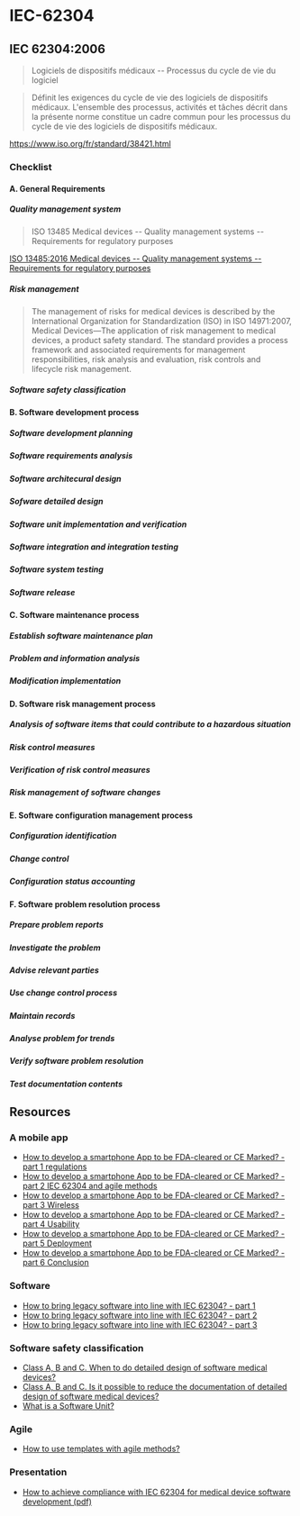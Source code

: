 # IEC-62304

## IEC 62304:2006
> Logiciels de dispositifs médicaux -- Processus du cycle de vie du logiciel

> Définit les exigences du cycle de vie des logiciels de dispositifs médicaux. L'ensemble des processus, activités et tâches décrit dans la présente norme constitue un cadre commun pour les processus du cycle de vie des logiciels de dispositifs médicaux. 

https://www.iso.org/fr/standard/38421.html

### Checklist
#### A. General Requirements
##### Quality management system
> ISO 13485 Medical devices -- Quality management systems -- Requirements for regulatory purposes

[ISO 13485:2016 Medical devices -- Quality management systems -- Requirements for regulatory purposes](https://www.iso.org/standard/59752.html)
##### Risk management
> The management of risks for medical devices is described by the International Organization for Standardization (ISO) in ISO 14971:2007, Medical Devices—The application of risk management to medical devices, a product safety standard. The standard provides a process framework and associated requirements for management responsibilities, risk analysis and evaluation, risk controls and lifecycle risk management.
##### Software safety classification
#### B. Software development process
##### Software development planning
##### Software requirements analysis
##### Software architecural design
##### Sofware detailed design
##### Software unit implementation and verification
##### Software integration and integration testing
##### Software system testing
##### Software release
#### C. Software maintenance process
##### Establish software maintenance plan
##### Problem and information analysis
##### Modification implementation
#### D. Software risk management process
##### Analysis of software items that could contribute to a hazardous situation
##### Risk control measures
##### Verification of risk control measures
##### Risk management of software changes
#### E. Software configuration management process
##### Configuration identification
##### Change control
##### Configuration status accounting
#### F. Software problem resolution process
##### Prepare problem reports
##### Investigate the problem
##### Advise relevant parties
##### Use change control process
##### Maintain records
##### Analyse problem for trends
##### Verify software problem resolution
##### Test documentation contents

## Resources

### A mobile app
- [How to develop a smartphone App to be FDA-cleared or CE Marked? - part 1 regulations](http://blog.cm-dm.com/post/2013/11/08/How-to-develop-a-smartphone-App-to-be-FDA-cleared-or-CE-Marked-part-1)
- [How to develop a smartphone App to be FDA-cleared or CE Marked? - part 2 IEC 62304 and agile methods](http://blog.cm-dm.com/post/2013/12/03/How-to-develop-a-smartphone-App-to-be-FDA-cleared-or-CE-Marked-part-2-IEC-62304-and-agile-methods)
- [How to develop a smartphone App to be FDA-cleared or CE Marked? - part 3 Wireless](http://blog.cm-dm.com/post/2013/11/22/How-to-develop-a-smartphone-App-to-be-FDA-cleared-or-CE-Marked-part-3-Wireless)
- [How to develop a smartphone App to be FDA-cleared or CE Marked? - part 4 Usability](http://blog.cm-dm.com/post/2013/11/29/How-to-develop-a-smartphone-App-to-be-FDA-cleared-or-CE-Marked-part-4-Usability)
- [How to develop a smartphone App to be FDA-cleared or CE Marked? - part 5 Deployment](http://blog.cm-dm.com/post/2014/01/31/How-to-develop-a-smartphone-App-to-be-FDA-cleared-or-CE-Marked-part-5-Deployment)
- [How to develop a smartphone App to be FDA-cleared or CE Marked? - part 6 Conclusion](http://blog.cm-dm.com/post/2014/02/14/How-to-develop-a-smartphone-App-to-be-FDA-cleared-or-CE-Marked-part-6-Conclusion)

### Software
- [How to bring legacy software into line with IEC 62304? - part 1](http://blog.cm-dm.com/post/2013/02/06/How-to-bring-legacy-software-into-line-with-IEC-62304-part1)
- [How to bring legacy software into line with IEC 62304? - part 2](http://blog.cm-dm.com/post/2013/02/15/How-to-bring-legacy-software-into-line-with-IEC-62304-part2)
- [How to bring legacy software into line with IEC 62304? - part 3](http://blog.cm-dm.com/post/2013/02/27/How-to-bring-legacy-software-into-line-with-IEC-62304-part-3)

### Software safety classification
- [Class A, B and C. When to do detailed design of software medical devices?](http://blog.cm-dm.com/post/2013/01/18/Class-A%2C-B-and-C.-When-to-do-detailed-design-of-software-medical-devices)
- [Class A, B and C. Is it possible to reduce the documentation of detailed design of software medical devices?](http://blog.cm-dm.com/post/2013/01/21/Class-A%2C-B-and-C.-Is-it-possible-to-reduce-the-documentation-of-detailed-design-of-software-medical-devices)
- [What is a Software Unit?](http://blog.cm-dm.com/post/2013/01/11/What-is-a-Software-Unit)

### Agile
- [How to use templates with agile methods?](http://blog.cm-dm.com/post/2012/06/24/How-to-use-templates-with-agile-methods)

### Presentation
- [How to achieve compliance with IEC 62304 for medical device software development (pdf)](https://github.com/nicodinh/IEC-62304/raw/master/scribd-download.com_iec-62304-presentation.pdf)

